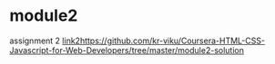 # module2
assignment 2
[link2]()https://github.com/kr-viku/Coursera-HTML-CSS-Javascript-for-Web-Developers/tree/master/module2-solution
